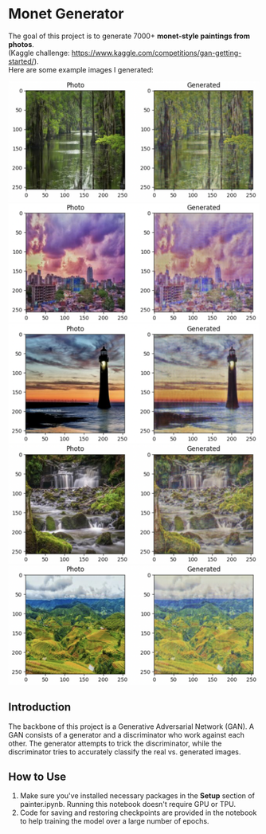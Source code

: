 # Monet Generator

The goal of this project is to generate 7000+ **monet-style paintings from photos**. <br />
(Kaggle challenge: https://www.kaggle.com/competitions/gan-getting-started/). <br />
Here are some example images I generated:

![example1](./examples/1.png)
![example2](./examples/2.png)
![example3](./examples/3.png)
![example4](./examples/4.png)
![example5](./examples/5.png)

## Introduction

The backbone of this project is a Generative Adversarial Network (GAN). A GAN consists of a generator and a discriminator who work against each other. The generator attempts to trick the discriminator, while the discriminator tries to accurately classify the real vs. generated images.

## How to Use

1. Make sure you've installed necessary packages in the **Setup** section of painter.ipynb. Running this notebook doesn't require GPU or TPU.
2. Code for saving and restoring checkpoints are provided in the notebook to help training the model over a large number of epochs.




